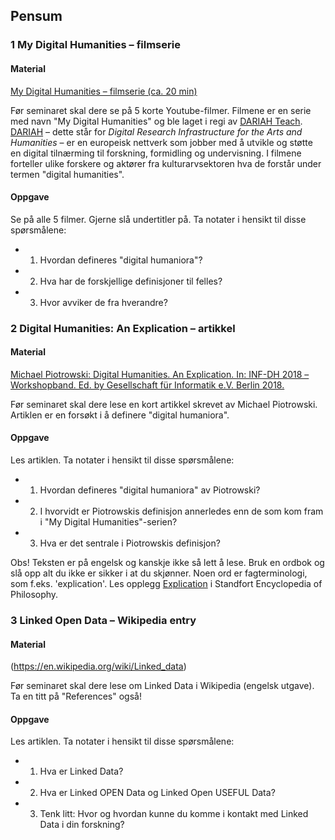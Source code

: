 ## Pensum

### 1 My Digital Humanities – filmserie

#### Material

[My Digital Humanities – filmserie (ca. 20 min)](https://www.youtube.com/playlist?list=PL77mHK9JuenMBkti4XDjMcZcQaAe6dGl4)

Før seminaret skal dere se på 5 korte Youtube-filmer. Filmene er en serie med navn "My Digital Humanities" og ble laget i regi av [DARIAH Teach](https://teach.dariah.eu/). [DARIAH](https://www.dariah.eu/) – dette står for *Digital Research Infrastructure for the Arts and Humanities* – er en europeisk nettverk som jobber med å utvikle og støtte en digital tilnærming til forskning, formidling og undervisning.
I filmene forteller ulike forskere og aktører fra kulturarvsektoren hva de forstår under termen "digital humanities".

#### Oppgave

Se på alle 5 filmer. Gjerne slå undertitler på. Ta notater i hensikt til disse spørsmålene:

- 1) Hvordan defineres "digital humaniora"?
- 2) Hva har de forskjellige definisjoner til felles?
- 3) Hvor avviker de fra hverandre?

### 2 Digital Humanities: An Explication – artikkel

#### Material

[Michael Piotrowski: Digital Humanities. An Explication. In: INF-DH 2018 – Workshopband. Ed. by Gesellschaft für Informatik e.V. Berlin 2018.](https://dl.gi.de/bitstream/handle/20.500.12116/17004/INF-DH-2018_paper_7.pdf?sequence=1&isAllowed=y)

Før seminaret skal dere lese en kort artikkel skrevet av Michael Piotrowski. Artiklen er en forsøkt i å definere "digital humaniora".

#### Oppgave

Les artiklen. Ta notater i hensikt til disse spørsmålene:

- 1) Hvordan defineres "digital humaniora" av Piotrowski?
- 2) I hvorvidt er Piotrowskis definisjon annerledes enn de som kom fram i "My Digital Humanities"-serien?
- 3) Hva er det sentrale i Piotrowskis definisjon?

Obs! Teksten er på engelsk og kanskje ikke så lett å lese. Bruk en ordbok og slå opp alt du ikke er sikker i at du skjønner. Noen ord er fagterminologi, som f.eks. 'explication'. Les opplegg [Explication](https://plato.stanford.edu/entries/definitions/#ExpDef) i Standfort Encyclopedia of Philosophy.

### 3 Linked Open Data – Wikipedia entry

#### Material

(https://en.wikipedia.org/wiki/Linked_data)

Før seminaret skal dere lese om Linked Data i Wikipedia (engelsk utgave). Ta en titt på "References" også!

#### Oppgave

Les artiklen. Ta notater i hensikt til disse spørsmålene:

- 1) Hva er Linked Data?
- 2) Hva er Linked OPEN Data og Linked Open USEFUL Data?
- 3) Tenk litt: Hvor og hvordan kunne du komme i kontakt med Linked Data i din forskning?
